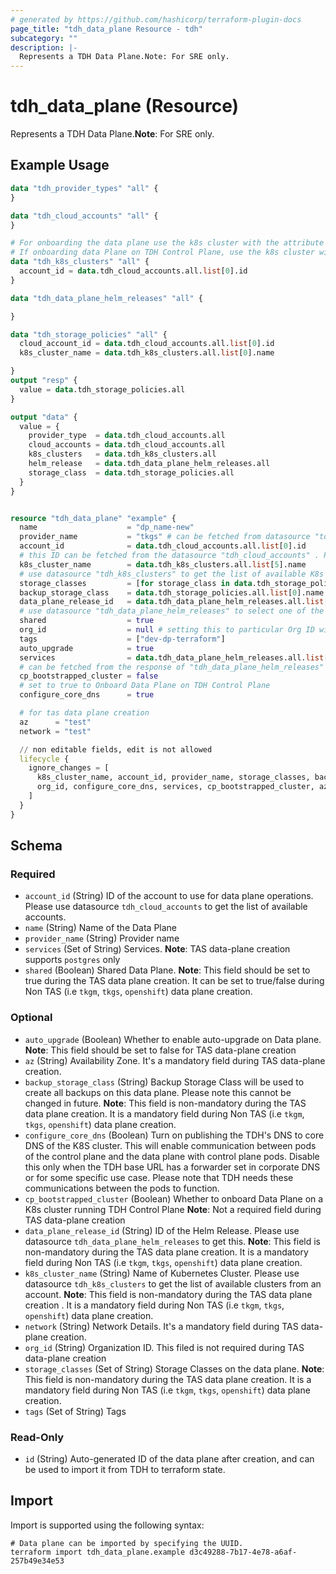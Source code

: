 ```yaml
---
# generated by https://github.com/hashicorp/terraform-plugin-docs
page_title: "tdh_data_plane Resource - tdh"
subcategory: ""
description: |-
  Represents a TDH Data Plane.Note: For SRE only.
---
```


# tdh_data_plane (Resource)

Represents a TDH Data Plane.**Note**: For SRE only.

## Example Usage

```terraform
data "tdh_provider_types" "all" {
}

data "tdh_cloud_accounts" "all" {
}

# For onboarding the data plane use the k8s cluster with the attribute "available" is set to true
# If onboarding data Plane on TDH Control Plane, use the k8s cluster with the attribute "cp_present" is set to true and "dp_present" is set to false
data "tdh_k8s_clusters" "all" {
  account_id = data.tdh_cloud_accounts.all.list[0].id
}

data "tdh_data_plane_helm_releases" "all" {

}

data "tdh_storage_policies" "all" {
  cloud_account_id = data.tdh_cloud_accounts.all.list[0].id
  k8s_cluster_name = data.tdh_k8s_clusters.all.list[0].name

}
output "resp" {
  value = data.tdh_storage_policies.all
}

output "data" {
  value = {
    provider_type  = data.tdh_cloud_accounts.all
    cloud_accounts = data.tdh_cloud_accounts.all
    k8s_clusters   = data.tdh_k8s_clusters.all
    helm_release   = data.tdh_data_plane_helm_releases.all
    storage_class  = data.tdh_storage_policies.all
  }
}


resource "tdh_data_plane" "example" {
  name                    = "dp_name-new"
  provider_name           = "tkgs" # can be fetched from datasource "tdh_provider_types"
  account_id              = data.tdh_cloud_accounts.all.list[0].id
  # this ID can be fetched from the datasource "tdh_cloud_accounts" . Provider type can be verifies using the 'provider_type' field
  k8s_cluster_name        = data.tdh_k8s_clusters.all.list[5].name
  # use datasource "tdh_k8s_clusters" to get the list of available K8s clusters.# For onboarding the data plane use the k8s cluster with the attribute "available" is set to tru. If onboarding Data Plane on TDH Control Plane, use the k8s cluster with the attribute "cp_present" is set to true and "dp_present" is set to false
  storage_classes         = [for storage_class in data.tdh_storage_policies.all.list : storage_class.name]
  backup_storage_class    = data.tdh_storage_policies.all.list[0].name # name of the storage class to use for backups
  data_plane_release_id   = data.tdh_data_plane_helm_releases.all.list[0].id
  # use datasource "tdh_data_plane_helm_releases" to select one of the IDs
  shared                  = true
  org_id                  = null # setting this to particular Org ID will make it available to only that Org
  tags                    = ["dev-dp-terraform"]
  auto_upgrade            = true
  services                = data.tdh_data_plane_helm_releases.all.list[0].services
  # can be fetched from the response of "tdh_data_plane_helm_releases" services field
  cp_bootstrapped_cluster = false
  # set to true to Onboard Data Plane on TDH Control Plane
  configure_core_dns      = true

  # for tas data plane creation
  az      = "test"
  network = "test"

  // non editable fields, edit is not allowed
  lifecycle {
    ignore_changes = [
      k8s_cluster_name, account_id, provider_name, storage_classes, backup_storage_class, data_plane_release_id, shared,
      org_id, configure_core_dns, services, cp_bootstrapped_cluster, az, network
    ]
  }
}
```

<!-- schema generated by tfplugindocs -->
## Schema

### Required

- `account_id` (String) ID of the account to use for data plane operations. Please use datasource `tdh_cloud_accounts` to get the list of available accounts.
- `name` (String) Name of the Data Plane
- `provider_name` (String) Provider name
- `services` (Set of String) Services. **Note**: TAS data-plane creation supports `postgres` only
- `shared` (Boolean) Shared Data Plane.
 **Note**: This field should be set to true during the TAS data plane creation. 
It can be set to true/false during Non TAS (i.e `tkgm`, `tkgs`, `openshift`) data plane creation.

### Optional

- `auto_upgrade` (Boolean) Whether to enable auto-upgrade on Data plane.
 **Note**: This field should be set to false for TAS data-plane creation
- `az` (String) Availability Zone. It's a mandatory field during TAS data-plane creation.
- `backup_storage_class` (String) Backup Storage Class will be used to create all backups on this data plane. Please note this cannot be changed in future.
 **Note**: This field is non-mandatory during the TAS data plane creation. 
 It is a mandatory field during  Non TAS (i.e `tkgm`, `tkgs`, `openshift`) data plane creation.
- `configure_core_dns` (Boolean) Turn on publishing the TDH's DNS to core DNS of the K8S cluster. This will enable communication between pods of the control plane and the data plane with control plane pods. Disable this only when the TDH base URL has a forwarder set in corporate DNS or for some specific use case.
Please note that TDH needs these communications between the pods to function.
- `cp_bootstrapped_cluster` (Boolean) Whether to onboard Data Plane on a K8s cluster running TDH Control Plane 
 **Note**: Not a required field during TAS data-plane creation
- `data_plane_release_id` (String) ID of the Helm Release. Please use datasource `tdh_data_plane_helm_releases` to get this.
 **Note**: This field is non-mandatory during the TAS data plane creation. 
 It is a mandatory field during  Non TAS (i.e `tkgm`, `tkgs`, `openshift`) data plane creation.
- `k8s_cluster_name` (String) Name of Kubernetes Cluster. Please use datasource `tdh_k8s_clusters` to get the list of available clusters from an account.
**Note**: This field is non-mandatory during the TAS data plane creation . 
 It is a mandatory field during Non TAS (i.e `tkgm`, `tkgs`, `openshift`) data plane creation.
- `network` (String) Network Details. It's a mandatory field during TAS data-plane creation.
- `org_id` (String) Organization ID. This filed is not required during TAS data-plane creation
- `storage_classes` (Set of String) Storage Classes on the data plane. 
 **Note**: This field is non-mandatory during the TAS data plane creation. It is a mandatory field during Non TAS (i.e `tkgm`, `tkgs`, `openshift`)	 data plane creation.
- `tags` (Set of String) Tags

### Read-Only

- `id` (String) Auto-generated ID of the data plane after creation, and can be used to import it from TDH to terraform state.

## Import

Import is supported using the following syntax:

```shell
# Data plane can be imported by specifying the UUID.
terraform import tdh_data_plane.example d3c49288-7b17-4e78-a6af-257b49e34e53
```
